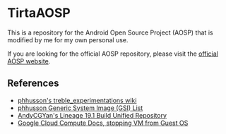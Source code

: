# TirtaAOSP
This is a repository for the Android Open Source Project (AOSP) that is modified by me for my own personal use.

If you are looking for the official AOSP repository, please visit the [official AOSP website](https://source.android.com/).

## References
- [phhusson's treble_experimentations wiki](https://github.com/phhusson/treble_experimentations/wiki/How-to-build-a-GSI%3F)
- [phhusson Generic System Image (GSI) List](https://github.com/phhusson/treble_experimentations/wiki/Generic-System-Image-%28GSI%29-list#latest-android-10-11-12-gsis)
- [AndyCGYan's Lineage 19.1 Build Unified Repository](https://github.com/AndyCGYan/lineage_build_unified/tree/lineage-19.1)
- [Google Cloud Compute Docs, stopping VM from Guest OS](https://cloud.google.com/compute/docs/instances/stop-start-instance#stop-vm-guest-os)